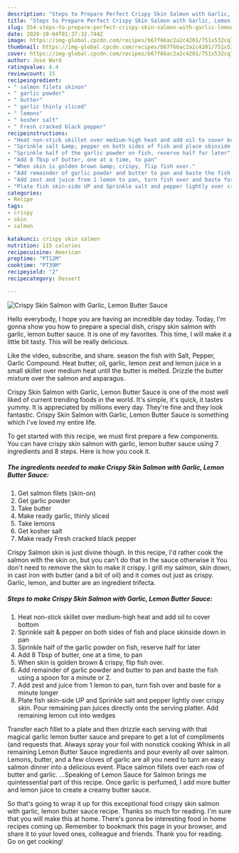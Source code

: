 ```yaml
---
description: "Steps to Prepare Perfect Crispy Skin Salmon with Garlic, Lemon Butter Sauce"
title: "Steps to Prepare Perfect Crispy Skin Salmon with Garlic, Lemon Butter Sauce"
slug: 554-steps-to-prepare-perfect-crispy-skin-salmon-with-garlic-lemon-butter-sauce
date: 2020-10-04T01:37:32.744Z
image: https://img-global.cpcdn.com/recipes/b67f66ac2a2c4201/751x532cq70/crispy-skin-salmon-with-garlic-lemon-butter-sauce-recipe-main-photo.jpg
thumbnail: https://img-global.cpcdn.com/recipes/b67f66ac2a2c4201/751x532cq70/crispy-skin-salmon-with-garlic-lemon-butter-sauce-recipe-main-photo.jpg
cover: https://img-global.cpcdn.com/recipes/b67f66ac2a2c4201/751x532cq70/crispy-skin-salmon-with-garlic-lemon-butter-sauce-recipe-main-photo.jpg
author: Jose Ward
ratingvalue: 4.4
reviewcount: 15
recipeingredient:
- " salmon filets skinon"
- " garlic powder"
- " butter"
- " garlic thinly sliced"
- " lemons"
- " kosher salt"
- " Fresh cracked black pepper"
recipeinstructions:
- "Heat non-stick skillet over medium-high heat and add oil to cover bottom"
- "Sprinkle salt &amp; pepper on both sides of fish and place skinside down in pan"
- "Sprinkle half of the garlic powder on fish, reserve half for later"
- "Add 8 Tbsp of butter, one at a time, to pan"
- "When skin is golden brown &amp; crispy, flip fish over."
- "Add remainder of garlic powder and butter to pan and baste the fish using a spoon for a minute or 2."
- "Add zest and juice from 1 lemon to pan, turn fish over and baste for a minute longer"
- "Plate fish skin-side UP and Sprinkle salt and pepper lightly over crispy skin. Pour remaining pan juices directly onto the serving platter. Add remaining lemon cut into wedges"
categories:
- Recipe
tags:
- crispy
- skin
- salmon

katakunci: crispy skin salmon 
nutrition: 115 calories
recipecuisine: American
preptime: "PT12M"
cooktime: "PT39M"
recipeyield: "2"
recipecategory: Dessert

---
```



![Crispy Skin Salmon with Garlic, Lemon Butter Sauce](https://img-global.cpcdn.com/recipes/b67f66ac2a2c4201/751x532cq70/crispy-skin-salmon-with-garlic-lemon-butter-sauce-recipe-main-photo.jpg)

Hello everybody, I hope you are having an incredible day today. Today, I'm gonna show you how to prepare a special dish, crispy skin salmon with garlic, lemon butter sauce. It is one of my favorites. This time, I will make it a little bit tasty. This will be really delicious.

Like the video, subscribe, and share. season the fish with Salt, Pepper, Garlic Compound. Heat butter, oil, garlic, lemon zest and lemon juice in a small skillet over medium heat until the butter is melted. Drizzle the butter mixture over the salmon and asparagus.

Crispy Skin Salmon with Garlic, Lemon Butter Sauce is one of the most well liked of current trending foods in the world. It's simple, it's quick, it tastes yummy. It is appreciated by millions every day. They're fine and they look fantastic. Crispy Skin Salmon with Garlic, Lemon Butter Sauce is something which I've loved my entire life.


To get started with this recipe, we must first prepare a few components. You can have crispy skin salmon with garlic, lemon butter sauce using 7 ingredients and 8 steps. Here is how you cook it.

<!--inarticleads1-->

##### The ingredients needed to make Crispy Skin Salmon with Garlic, Lemon Butter Sauce:

1. Get  salmon filets (skin-on)
1. Get  garlic powder
1. Take  butter
1. Make ready  garlic, thinly sliced
1. Take  lemons
1. Get  kosher salt
1. Make ready  Fresh cracked black pepper


Crispy Salmon skin is just divine though. In this recipe, I&#39;d rather cook the salmon with the skin on, but you can&#39;t do that in the sauce otherwise it You don&#39;t need to remove the skin to make it crispy. I grill my salmon, skin down, in cast iron with butter (and a bit of oil) and it comes out just as crispy. Garlic, lemon, and butter are an ingredient trifecta. 

<!--inarticleads2-->

##### Steps to make Crispy Skin Salmon with Garlic, Lemon Butter Sauce:

1. Heat non-stick skillet over medium-high heat and add oil to cover bottom
1. Sprinkle salt &amp; pepper on both sides of fish and place skinside down in pan
1. Sprinkle half of the garlic powder on fish, reserve half for later
1. Add 8 Tbsp of butter, one at a time, to pan
1. When skin is golden brown &amp; crispy, flip fish over.
1. Add remainder of garlic powder and butter to pan and baste the fish using a spoon for a minute or 2.
1. Add zest and juice from 1 lemon to pan, turn fish over and baste for a minute longer
1. Plate fish skin-side UP and Sprinkle salt and pepper lightly over crispy skin. Pour remaining pan juices directly onto the serving platter. Add remaining lemon cut into wedges


Transfer each fillet to a plate and then drizzle each serving with that magical garlic lemon butter sauce and prepare to get a lot of compliments (and requests that. Always spray your foil with nonstick cooking Whisk in all remaining Lemon Butter Sauce ingredients and pour evenly all over salmon. Lemons, butter, and a few cloves of garlic are all you need to turn an easy salmon dinner into a delicious event. Place salmon fillets over each row of butter and garlic. …Speaking of Lemon Sauce for Salmon brings me quintessential part of this recipe. Once garlic is perfumed, I add more butter and lemon juice to create a creamy butter sauce. 

So that's going to wrap it up for this exceptional food crispy skin salmon with garlic, lemon butter sauce recipe. Thanks so much for reading. I'm sure that you will make this at home. There's gonna be interesting food in home recipes coming up. Remember to bookmark this page in your browser, and share it to your loved ones, colleague and friends. Thank you for reading. Go on get cooking!
